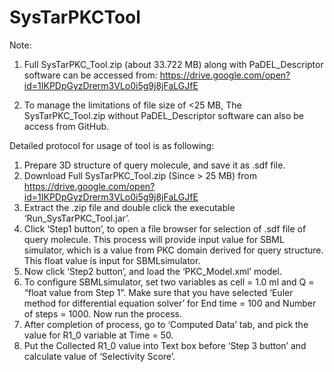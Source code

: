 # SysTarPKCTool


Note: 
1. Full SysTarPKC_Tool.zip (about 33.722 MB) along with PaDEL_Descriptor software can be accessed from:
   https://drive.google.com/open?id=1IKPDpGyzDrerm3VLo0i5g9j8jFaLGJfE 
   
2. To manage the limitations of file size of <25 MB, The SysTarPKC_Tool.zip without PaDEL_Descriptor software can also be access from GitHub.


Detailed protocol for usage of tool is as following:

1.	Prepare 3D structure of query molecule, and save it as .sdf file.
2.	Download Full SysTarPKC_Tool.zip (Since > 25 MB) from https://drive.google.com/open?id=1IKPDpGyzDrerm3VLo0i5g9j8jFaLGJfE  
3.	Extract the .zip file and double click the executable ‘Run_SysTarPKC_Tool.jar’.
4.	Click ‘Step1 button’, to open a file browser for selection of .sdf file of query molecule. This process will provide input value for SBML simulator, which is a value from PKC domain derived for query structure. This float value is input for SBMLsimulator.
5.	Now click ‘Step2 button’, and load the ‘PKC_Model.xml’ model. 
6.	To configure SBMLsimulator, set two variables as cell = 1.0 ml and Q = “float value from Step 1”. Make sure that you have selected ‘Euler method for differential equation solver’ for End time = 100 and Number of steps = 1000. Now run the process.
7.	After completion of process, go to ‘Computed Data’ tab, and pick the value for R1_0 variable at Time = 50. 
8.	Put the Collected R1_0 value into Text box before ‘Step 3 button’ and calculate value of ‘Selectivity Score’.


